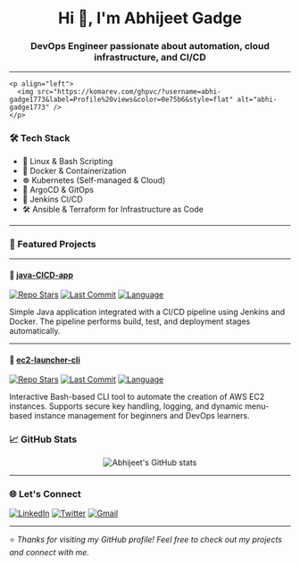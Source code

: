 <h1 align="center">Hi 👋, I'm Abhijeet Gadge</h1>
<h3 align="center">DevOps Engineer passionate about automation, cloud infrastructure, and CI/CD</h3>

---

```
<p align="left"> 
  <img src="https://komarev.com/ghpvc/?username=abhi-gadge1773&label=Profile%20views&color=0e75b6&style=flat" alt="abhi-gadge1773" /> 
</p>
```

### 🛠️ Tech Stack
- 🐧 Linux & Bash Scripting  
- 🐳 Docker & Containerization  
- ☸️ Kubernetes (Self-managed & Cloud)  
- 🚀 ArgoCD & GitOps  
- 🔧 Jenkins CI/CD  
- 🛠️ Ansible & Terraform for Infrastructure as Code  

---

### 🚀 Featured Projects

---

#### 🔹 [java-CICD-app](https://github.com/abhi-gadge1773/java-CICD-app)
[![Repo Stars](https://img.shields.io/github/stars/abhi-gadge1773/java-CICD-app?style=social)](https://github.com/abhi-gadge1773/java-CICD-app/stargazers)
[![Last Commit](https://img.shields.io/github/last-commit/abhi-gadge1773/java-CICD-app)](https://github.com/abhi-gadge1773/java-CICD-app/commits)
[![Language](https://img.shields.io/github/languages/top/abhi-gadge1773/java-CICD-app)](https://github.com/abhi-gadge1773/java-CICD-app)

Simple Java application integrated with a CI/CD pipeline using Jenkins and Docker. The pipeline performs build, test, and deployment stages automatically.

---

#### 🔹 [ec2-launcher-cli](https://github.com/abhi-gadge1773/ec2-launcher-cli)
[![Repo Stars](https://img.shields.io/github/stars/abhi-gadge1773/ec2-launcher-cli?style=social)](https://github.com/abhi-gadge1773/ec2-launcher-cli/stargazers)
[![Last Commit](https://img.shields.io/github/last-commit/abhi-gadge1773/ec2-launcher-cli)](https://github.com/abhi-gadge1773/ec2-launcher-cli/commits)
[![Language](https://img.shields.io/github/languages/top/abhi-gadge1773/ec2-launcher-cli)](https://github.com/abhi-gadge1773/ec2-launcher-cli)

Interactive Bash-based CLI tool to automate the creation of AWS EC2 instances. Supports secure key handling, logging, and dynamic menu-based instance management for beginners and DevOps learners.



### 📈 GitHub Stats
<p align="center">
  <img src="https://github-readme-stats.vercel.app/api?username=abhi-gadge1773&show_icons=true&theme=tokyonight" alt="Abhijeet's GitHub stats" />
</p>

---

### 🌐 Let's Connect

[![LinkedIn](https://img.shields.io/badge/-LinkedIn-blue?style=flat-square&logo=linkedin)](https://www.linkedin.com/in/abhijeetgadge/)
[![Twitter](https://img.shields.io/badge/-Twitter-1DA1F2?style=flat-square&logo=twitter&logoColor=white)](https://x.com/AbhiGadge5)
[![Gmail](https://img.shields.io/badge/-Gmail-D14836?style=flat-square&logo=gmail&logoColor=white)](mailto:abhijeetgadge100@gmail.com)

---

⭐️ *Thanks for visiting my GitHub profile! Feel free to check out my projects and connect with me.*
